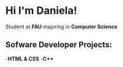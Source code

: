 # Hi I'm Daniela! 
Student at **FAU** majoring in **Computer Science**
## Sofware Developer Projects:
-**HTML & CSS** 
-**C++** 
